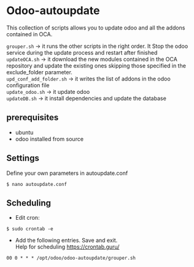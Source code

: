 # Odoo-autoupdate

This collection of scripts allows you to update odoo and all the addons contained in OCA.

```grouper.sh``` -> it runs the other scripts in the right order. It Stop the odoo service during the update process and restart after finished<br/>
```updateOCA.sh``` -> it download the new modules contained in the OCA repository and update the existing ones skipping those specified in the exclude_folder parameter.<br/>
```upd_conf_add_folder.sh``` -> it writes the list of addons in the odoo configuration file <br/>
```update_odoo.sh``` -> it update odoo<br/>
```updateDB.sh``` -> it install dependencies and update the database<br/>

## prerequisites 
* ubuntu
* odoo installed from source

## Settings

Define your own parameters in autoupdate.conf
```
$ nano autoupdate.conf
```

## Scheduling
* Edit cron:
```
$ sudo crontab -e
```
* Add the following entries. Save and exit.<br/> 
Help for scheduling https://crontab.guru/
```
00 0 * * * /opt/odoo/odoo-autoupdate/grouper.sh
```
